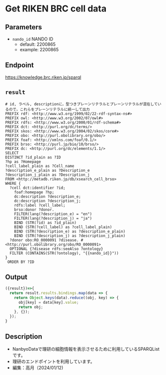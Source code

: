 # Get RIKEN BRC cell data

## Parameters

* `nando_id` NANDO ID
  * default: 2200865 
  * example: 2200865

## Endpoint

https://knowledge.brc.riken.jp/sparql

## `result` 
```sparql
# id, ラベル, descriptionに，型つきプレーンリテラルとプレーンリテラルが混在しているので，これらをプレーンリテラルに統一して出力
PREFIX rdf: <http://www.w3.org/1999/02/22-rdf-syntax-ns#>
PREFIX owl: <http://www.w3.org/2002/07/owl#>
PREFIX rdfs: <http://www.w3.org/2000/01/rdf-schema#>
PREFIX dct: <http://purl.org/dc/terms/>
PREFIX skos: <http://www.w3.org/2004/02/skos/core#>
PREFIX obo: <http://purl.obolibrary.org/obo/>
PREFIX foaf: <http://xmlns.com/foaf/0.1/>
PREFIX brso: <http://purl.jp/bio/10/brso/>
PREFIX dc: <http://purl.org/dc/elements/1.1/>
SELECT 
DISTINCT ?id_plain as ?ID 
?hp as ?Homepage 
?cell_label_plain as ?Cell_name 
?description_e_plain as ?Description_e
?description_j_plain as ?Description_j 
FROM <http://metadb.riken.jp/db/xsearch_cell_brso>
WHERE {
  ?cell dct:identifier ?id;
    foaf:homepage ?hp;
    dc:description ?description_e;
    dc:description ?description_j;
    rdfs:label ?cell_label;
    brso:donor ?donor.
    FILTER(lang(?description_e) = "en")
    FILTER(lang(?description_j) = "ja")
	BIND (STR(?id) as ?id_plain)
	BIND (STR(?cell_label) as ?cell_label_plain)
	BIND (STR(?description_e) as ?description_e_plain)	
	BIND (STR(?description_j) as ?description_j_plain)	
  ?donor obo:RO_0000091 ?disease. # <http://purl.obolibrary.org/obo/RO_0000091>
  OPTIONAL {?disease rdfs:seeAlso ?ontology}
  FILTER (CONTAINS(STR(?ontology), "{{nando_id}}"))
}
 ORDER BY ?ID

```

## Output
```javascript
({result})=>{ 
  return result.results.bindings.map(data => {
    return Object.keys(data).reduce((obj, key) => {
      obj[key] = data[key].value;
      return obj;
    }, {});
  });
}
```

## Description
- NanbyoDataで理研の細胞情報を表示させるために利用しているSPARQListです。
- 理研のエンドポイントを利用しています。
- 編集：高月（2024/01/12)